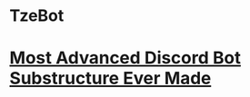 # TzeBot
<h1><a href="https://tzesh.github.io/TzeBot/" style="font-size:30px">Most Advanced Discord Bot Substructure Ever Made</a></h1>

